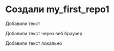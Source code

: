 ﻿# Создали my_first_repo1

Добавили текст

Добавили текст через веб браузер

Добавили текст локально
